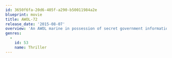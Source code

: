 ```yaml
---
id: 3650f6fa-20d6-405f-a290-b50011984a2e
blueprint: movie
title: AWOL-72
release_date: '2015-08-07'
overview: 'An AWOL marine in possession of secret government information, is a wanted man, pursued by Russian special ops, the LAPD, and a dangerous assassin.'
genres:
  -
    id: 53
    name: Thriller
---
```

